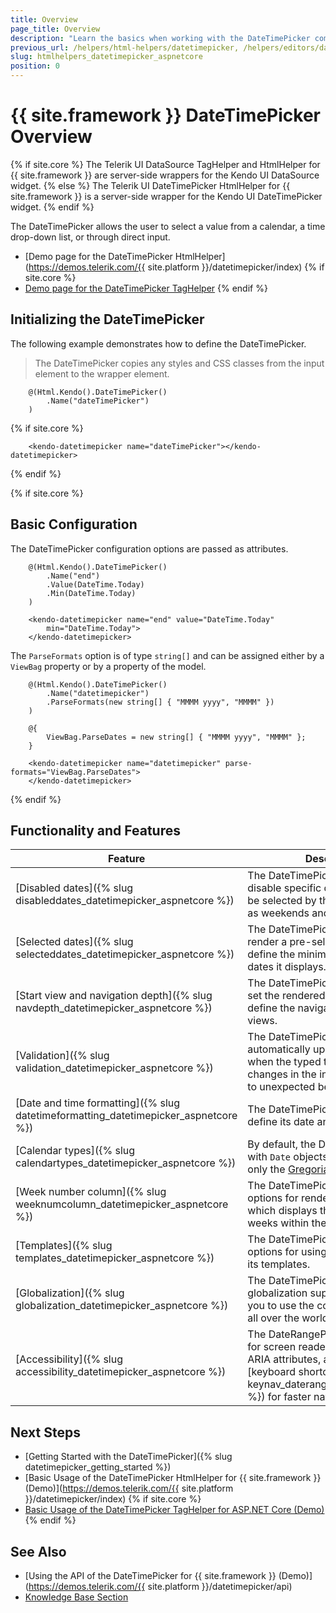 ```yaml
---
title: Overview
page_title: Overview
description: "Learn the basics when working with the DateTimePicker component for {{ site.framework }}."
previous_url: /helpers/html-helpers/datetimepicker, /helpers/editors/datetimepicker/overview
slug: htmlhelpers_datetimepicker_aspnetcore
position: 0
---
```


# {{ site.framework }} DateTimePicker Overview

{% if site.core %}
The Telerik UI DataSource TagHelper and HtmlHelper for {{ site.framework }} are server-side wrappers for the Kendo UI DataSource widget.
{% else %}
The Telerik UI DateTimePicker HtmlHelper for {{ site.framework }} is a server-side wrapper for the Kendo UI DateTimePicker widget.
{% endif %}

The DateTimePicker allows the user to select a value from a calendar, a time drop-down list, or through direct input.

* [Demo page for the DateTimePicker HtmlHelper](https://demos.telerik.com/{{ site.platform }}/datetimepicker/index)
{% if site.core %}
* [Demo page for the DateTimePicker TagHelper](https://demos.telerik.com/aspnet-core/datetimepicker/tag-helper)
{% endif %}

## Initializing the DateTimePicker

The following example demonstrates how to define the DateTimePicker.

> The DateTimePicker copies any styles and CSS classes from the input element to the wrapper element.

```HtmlHelper
    @(Html.Kendo().DateTimePicker()
        .Name("dateTimePicker")
    )
```
{% if site.core %}
```TagHelper
    <kendo-datetimepicker name="dateTimePicker"></kendo-datetimepicker>
```
{% endif %}

{% if site.core %}
## Basic Configuration

The DateTimePicker configuration options are passed as attributes.

```HtmlHelper
    @(Html.Kendo().DateTimePicker()
        .Name("end")
        .Value(DateTime.Today)
        .Min(DateTime.Today)
    )
```
```TagHelper
    <kendo-datetimepicker name="end" value="DateTime.Today"
        min="DateTime.Today">
    </kendo-datetimepicker>
```

The `ParseFormats` option is of type `string[]` and can be assigned either by a `ViewBag` property or by a property of the model.

```HtmlHelper
    @(Html.Kendo().DateTimePicker()
        .Name("datetimepicker")
        .ParseFormats(new string[] { "MMMM yyyy", "MMMM" })
    )
```

```TagHelper
    @{
        ViewBag.ParseDates = new string[] { "MMMM yyyy", "MMMM" };
    }

    <kendo-datetimepicker name="datetimepicker" parse-formats="ViewBag.ParseDates">
    </kendo-datetimepicker>
```
{% endif %}

## Functionality and Features

| Feature | Description |
|---------|-------------|
| [Disabled dates]({% slug disableddates_datetimepicker_aspnetcore %})|The DateTimePicker allows you to disable specific days that shouldn't be selected by the end user, such as weekends and national holidays.|
| [Selected dates]({% slug selecteddates_datetimepicker_aspnetcore %})|The DateTimePicker allows you to render a pre-selected date and also define the minimum and maximum dates it displays.|
| [Start view and navigation depth]({% slug navdepth_datetimepicker_aspnetcore %})|The DateTimePicker enables you to set the rendered initial view and define the navigation depth of the views.|
| [Validation]({% slug validation_datetimepicker_aspnetcore %})|The DateTimePicker does not automatically update the typed text when the typed text is invalid. Such changes in the input value may lead to unexpected behavior.|
| [Date and time formatting]({% slug datetimeformatting_datetimepicker_aspnetcore %})|The DateTimePicker allows you to define its date and time formatting.|
| [Calendar types]({% slug calendartypes_datetimepicker_aspnetcore %})|By default, the DatePicker works with `Date` objects which support only the [Gregorian](https://en.wikipedia.org/wiki/Gregorian_calendar) calendar.|
| [Week number column]({% slug weeknumcolumn_datetimepicker_aspnetcore %})|The DateTimePicker provides options for rendering a column which displays the number of the weeks within the current `Month` view.|
| [Templates]({% slug templates_datetimepicker_aspnetcore %})|The DateTimePicker provides options for using and customizing its templates.|
| [Globalization]({% slug globalization_datetimepicker_aspnetcore %})|The DateTimePicker comes with globalization support that allows you to use the component in apps all over the world.|
| [Accessibility]({% slug accessibility_datetimepicker_aspnetcore %})|The DateRangePicker is accessible for screen readers, supports WAI-ARIA attributes, and delivers [keyboard shortcuts]({% slug keynav_daterangepicker_aspnetcore %}) for faster navigation.|

## Next Steps

* [Getting Started with the DateTimePicker]({% slug datetimepicker_getting_started %})
* [Basic Usage of the DateTimePicker HtmlHelper for {{ site.framework }} (Demo)](https://demos.telerik.com/{{ site.platform }}/datetimepicker/index)
{% if site.core %}
* [Basic Usage of the DateTimePicker TagHelper for ASP.NET Core (Demo)](https://demos.telerik.com/aspnet-core/datetimepicker/tag-helper)
{% endif %}

## See Also

* [Using the API of the DateTimePicker for {{ site.framework }} (Demo)](https://demos.telerik.com/{{ site.platform }}/datetimepicker/api)
* [Knowledge Base Section](/knowledge-base)
